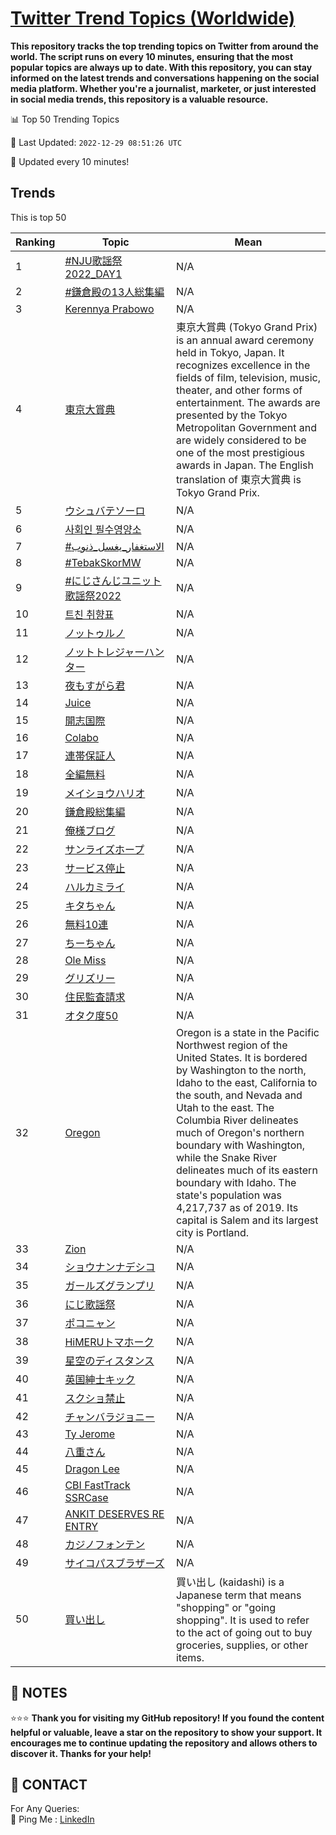[Twitter Trend Topics (Worldwide)](https://github.com/ErcinDedeoglu/Twitter-Trend-Topics)
==========

**This repository tracks the top trending topics on Twitter from around the world. 
The script runs on every 10 minutes, ensuring that the most popular topics are always up to date. 
With this repository, you can stay informed on the latest trends and conversations happening on the social media platform. 
Whether you're a journalist, marketer, or just interested in social media trends, this repository is a valuable resource.**


📊 Top 50 Trending Topics

📆 Last Updated: `2022-12-29 08:51:26 UTC`

🔧 Updated every 10 minutes!


## Trends

This is top 50

| Ranking | Topic | Mean |
| ------- | ------------ | ------------ |
| 1 | [#NJU歌謡祭2022_DAY1](http://twitter.com/search?q=%23NJU%e6%ad%8c%e8%ac%a1%e7%a5%ad2022_DAY1) | N/A |
| 2 | [#鎌倉殿の13人総集編](http://twitter.com/search?q=%23%e9%8e%8c%e5%80%89%e6%ae%bf%e3%81%ae13%e4%ba%ba%e7%b7%8f%e9%9b%86%e7%b7%a8) | N/A |
| 3 | [Kerennya Prabowo](http://twitter.com/search?q=Kerennya+Prabowo) | N/A |
| 4 | [東京大賞典](http://twitter.com/search?q=%e6%9d%b1%e4%ba%ac%e5%a4%a7%e8%b3%9e%e5%85%b8) | 東京大賞典 (Tokyo Grand Prix) is an annual award ceremony held in Tokyo, Japan. It recognizes excellence in the fields of film, television, music, theater, and other forms of entertainment. The awards are presented by the Tokyo Metropolitan Government and are widely considered to be one of the most prestigious awards in Japan. The English translation of 東京大賞典 is Tokyo Grand Prix. |
| 5 | [ウシュバテソーロ](http://twitter.com/search?q=%e3%82%a6%e3%82%b7%e3%83%a5%e3%83%90%e3%83%86%e3%82%bd%e3%83%bc%e3%83%ad) | N/A |
| 6 | [사회인 필수영양소](http://twitter.com/search?q=%ec%82%ac%ed%9a%8c%ec%9d%b8+%ed%95%84%ec%88%98%ec%98%81%ec%96%91%ec%86%8c) | N/A |
| 7 | [#الاستغفار_يغسل_ذنوب](http://twitter.com/search?q=%23%d8%a7%d9%84%d8%a7%d8%b3%d8%aa%d8%ba%d9%81%d8%a7%d8%b1_%d9%8a%d8%ba%d8%b3%d9%84_%d8%b0%d9%86%d9%88%d8%a8) | N/A |
| 8 | [#TebakSkorMW](http://twitter.com/search?q=%23TebakSkorMW) | N/A |
| 9 | [#にじさんじユニット歌謡祭2022](http://twitter.com/search?q=%23%e3%81%ab%e3%81%98%e3%81%95%e3%82%93%e3%81%98%e3%83%a6%e3%83%8b%e3%83%83%e3%83%88%e6%ad%8c%e8%ac%a1%e7%a5%ad2022) | N/A |
| 10 | [트친 취향표](http://twitter.com/search?q=%ed%8a%b8%ec%b9%9c+%ec%b7%a8%ed%96%a5%ed%91%9c) | N/A |
| 11 | [ノットゥルノ](http://twitter.com/search?q=%e3%83%8e%e3%83%83%e3%83%88%e3%82%a5%e3%83%ab%e3%83%8e) | N/A |
| 12 | [ノットトレジャーハンター](http://twitter.com/search?q=%e3%83%8e%e3%83%83%e3%83%88%e3%83%88%e3%83%ac%e3%82%b8%e3%83%a3%e3%83%bc%e3%83%8f%e3%83%b3%e3%82%bf%e3%83%bc) | N/A |
| 13 | [夜もすがら君](http://twitter.com/search?q=%e5%a4%9c%e3%82%82%e3%81%99%e3%81%8c%e3%82%89%e5%90%9b) | N/A |
| 14 | [Juice](http://twitter.com/search?q=Juice) | N/A |
| 15 | [開志国際](http://twitter.com/search?q=%e9%96%8b%e5%bf%97%e5%9b%bd%e9%9a%9b) | N/A |
| 16 | [Colabo](http://twitter.com/search?q=Colabo) | N/A |
| 17 | [連帯保証人](http://twitter.com/search?q=%e9%80%a3%e5%b8%af%e4%bf%9d%e8%a8%bc%e4%ba%ba) | N/A |
| 18 | [全編無料](http://twitter.com/search?q=%e5%85%a8%e7%b7%a8%e7%84%a1%e6%96%99) | N/A |
| 19 | [メイショウハリオ](http://twitter.com/search?q=%e3%83%a1%e3%82%a4%e3%82%b7%e3%83%a7%e3%82%a6%e3%83%8f%e3%83%aa%e3%82%aa) | N/A |
| 20 | [鎌倉殿総集編](http://twitter.com/search?q=%e9%8e%8c%e5%80%89%e6%ae%bf%e7%b7%8f%e9%9b%86%e7%b7%a8) | N/A |
| 21 | [俺様ブログ](http://twitter.com/search?q=%e4%bf%ba%e6%a7%98%e3%83%96%e3%83%ad%e3%82%b0) | N/A |
| 22 | [サンライズホープ](http://twitter.com/search?q=%e3%82%b5%e3%83%b3%e3%83%a9%e3%82%a4%e3%82%ba%e3%83%9b%e3%83%bc%e3%83%97) | N/A |
| 23 | [サービス停止](http://twitter.com/search?q=%e3%82%b5%e3%83%bc%e3%83%93%e3%82%b9%e5%81%9c%e6%ad%a2) | N/A |
| 24 | [ハルカミライ](http://twitter.com/search?q=%e3%83%8f%e3%83%ab%e3%82%ab%e3%83%9f%e3%83%a9%e3%82%a4) | N/A |
| 25 | [キタちゃん](http://twitter.com/search?q=%e3%82%ad%e3%82%bf%e3%81%a1%e3%82%83%e3%82%93) | N/A |
| 26 | [無料10連](http://twitter.com/search?q=%e7%84%a1%e6%96%9910%e9%80%a3) | N/A |
| 27 | [ちーちゃん](http://twitter.com/search?q=%e3%81%a1%e3%83%bc%e3%81%a1%e3%82%83%e3%82%93) | N/A |
| 28 | [Ole Miss](http://twitter.com/search?q=Ole+Miss) | N/A |
| 29 | [グリズリー](http://twitter.com/search?q=%e3%82%b0%e3%83%aa%e3%82%ba%e3%83%aa%e3%83%bc) | N/A |
| 30 | [住民監査請求](http://twitter.com/search?q=%e4%bd%8f%e6%b0%91%e7%9b%a3%e6%9f%bb%e8%ab%8b%e6%b1%82) | N/A |
| 31 | [オタク度50](http://twitter.com/search?q=%e3%82%aa%e3%82%bf%e3%82%af%e5%ba%a650) | N/A |
| 32 | [Oregon](http://twitter.com/search?q=Oregon) | Oregon is a state in the Pacific Northwest region of the United States. It is bordered by Washington to the north, Idaho to the east, California to the south, and Nevada and Utah to the east. The Columbia River delineates much of Oregon's northern boundary with Washington, while the Snake River delineates much of its eastern boundary with Idaho. The state's population was 4,217,737 as of 2019. Its capital is Salem and its largest city is Portland. |
| 33 | [Zion](http://twitter.com/search?q=Zion) | N/A |
| 34 | [ショウナンナデシコ](http://twitter.com/search?q=%e3%82%b7%e3%83%a7%e3%82%a6%e3%83%8a%e3%83%b3%e3%83%8a%e3%83%87%e3%82%b7%e3%82%b3) | N/A |
| 35 | [ガールズグランプリ](http://twitter.com/search?q=%e3%82%ac%e3%83%bc%e3%83%ab%e3%82%ba%e3%82%b0%e3%83%a9%e3%83%b3%e3%83%97%e3%83%aa) | N/A |
| 36 | [にじ歌謡祭](http://twitter.com/search?q=%e3%81%ab%e3%81%98%e6%ad%8c%e8%ac%a1%e7%a5%ad) | N/A |
| 37 | [ポコニャン](http://twitter.com/search?q=%e3%83%9d%e3%82%b3%e3%83%8b%e3%83%a3%e3%83%b3) | N/A |
| 38 | [HiMERUトマホーク](http://twitter.com/search?q=HiMERU%e3%83%88%e3%83%9e%e3%83%9b%e3%83%bc%e3%82%af) | N/A |
| 39 | [星空のディスタンス](http://twitter.com/search?q=%e6%98%9f%e7%a9%ba%e3%81%ae%e3%83%87%e3%82%a3%e3%82%b9%e3%82%bf%e3%83%b3%e3%82%b9) | N/A |
| 40 | [英国紳士キック](http://twitter.com/search?q=%e8%8b%b1%e5%9b%bd%e7%b4%b3%e5%a3%ab%e3%82%ad%e3%83%83%e3%82%af) | N/A |
| 41 | [スクショ禁止](http://twitter.com/search?q=%e3%82%b9%e3%82%af%e3%82%b7%e3%83%a7%e7%a6%81%e6%ad%a2) | N/A |
| 42 | [チャンバラジョニー](http://twitter.com/search?q=%e3%83%81%e3%83%a3%e3%83%b3%e3%83%90%e3%83%a9%e3%82%b8%e3%83%a7%e3%83%8b%e3%83%bc) | N/A |
| 43 | [Ty Jerome](http://twitter.com/search?q=Ty+Jerome) | N/A |
| 44 | [八重さん](http://twitter.com/search?q=%e5%85%ab%e9%87%8d%e3%81%95%e3%82%93) | N/A |
| 45 | [Dragon Lee](http://twitter.com/search?q=Dragon+Lee) | N/A |
| 46 | [CBI FastTrack SSRCase](http://twitter.com/search?q=CBI+FastTrack+SSRCase) | N/A |
| 47 | [ANKIT DESERVES RE ENTRY](http://twitter.com/search?q=ANKIT+DESERVES+RE+ENTRY) | N/A |
| 48 | [カジノフォンテン](http://twitter.com/search?q=%e3%82%ab%e3%82%b8%e3%83%8e%e3%83%95%e3%82%a9%e3%83%b3%e3%83%86%e3%83%b3) | N/A |
| 49 | [サイコパスブラザーズ](http://twitter.com/search?q=%e3%82%b5%e3%82%a4%e3%82%b3%e3%83%91%e3%82%b9%e3%83%96%e3%83%a9%e3%82%b6%e3%83%bc%e3%82%ba) | N/A |
| 50 | [買い出し](http://twitter.com/search?q=%e8%b2%b7%e3%81%84%e5%87%ba%e3%81%97) | 買い出し (kaidashi) is a Japanese term that means "shopping" or "going shopping". It is used to refer to the act of going out to buy groceries, supplies, or other items. |




## 📝 NOTES

⭐⭐⭐ **Thank you for visiting my GitHub repository! If you found the content helpful or valuable, leave a star on the repository to show your support. It encourages me to continue updating the repository and allows others to discover it. Thanks for your help!**

## 📨 CONTACT

 For Any Queries:  
            🏓 Ping Me : [LinkedIn](https://www.linkedin.com/in/ercindedeoglu/)